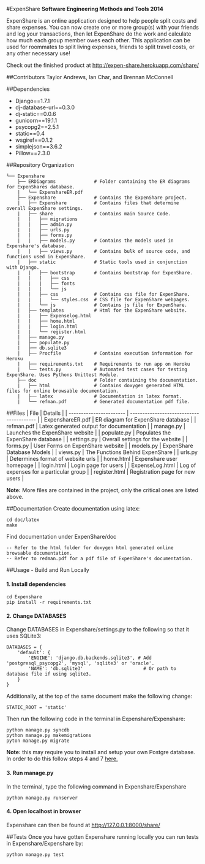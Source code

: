 #ExpenShare 
**Software Engineering Methods and Tools 2014**

ExpenShare is an online application designed to help people split costs and share expenses. You can now create one or more group(s) with your friends and log your transactions, then let ExpenShare do the work and calculate how much each group member owes each other. This application can be used for roommates to split living expenses, friends to split travel costs, or any other necessary use!

Check out the finished product at http://expen-share.herokuapp.com/share/

##Contributors
Taylor Andrews, Ian Char, and Brennan McConnell

##Dependencies
 * Django==1.7.1
 * dj-database-url==0.3.0
 * dj-static==0.0.6
 * gunicorn==19.1.1
 * psycopg2==2.5.1
 * static==0.4
 * wsgiref==0.1.2
 * simplejson==3.6.2
 * Pillow==2.3.0

##Repository Organization
```
└── Expenshare
    ├── ERDiagrams              # Folder containing the ER diagrams for ExpenShares database.
    |   └── ExpenshareER.pdf
    ├── Expenshare              # Contains the ExpenShare project.
    |	├── Expenshare          # Contains files that determine overall ExpenShare settings.
    |	├── share               # Contains main Source Code.
    |   |   ├── migrations
    |   |   ├── admin.py
    |   |   ├── urls.py
    |   |   ├── forms.py        
    |   |   ├── models.py       # Contains the models used in Expenshare's database.
    |   |   ├── views.py        # Contains bulk of source code, and functions used in ExpenShare.
    |	├── static              # Static tools used in conjunction with Django. 
    |   |   ├── bootstrap       # Contains bootstrap for ExpenShare.
    |   |   |   ├── css
    |   |   |   ├── fonts
    |   |   |   └── js
    |   |   ├── css             # Contains css file for ExpenShare.
    |   |   |   └── styles.css  # CSS file for ExpenShare webpages.
    |   |   └── js              # Contains js file for ExpenShare.
    |   ├── templates           # Html for the ExpenShare website.
    |   |   ├── Expenselog.html
    |   |   ├── home.html
    |   |   ├── login.html
    |   |   └── register.html
    |   ├── manage.py
    |   ├── populate.py
    |   ├── db.sqlite3
    |   ├── Procfile            # Contains execution information for Heroku
    |   ├── requirements.txt    # Requirements to run app on Heroku
    |   └── tests.py            # Automated test cases for testing ExpenShare. Uses Pythons Unittest Module.
    ├── doc                     # Folder containing the documentation.
    |	├── html                # Contains doxygen generated HTML files for online browsable documentation.
    |   ├── latex               # Documentation in latex format.
    |   └── refman.pdf          # Generated documentation pdf file.
```

##Files
| File                    | Details                                  |
| ----------------------- | ---------------------------------------- |
| ExpenshareER.pdf        | ER diagram for ExpenShare database       |
| refman.pdf              | Latex generated output for documentation |
| manage.py               | Launches the ExpenShare website          | 
| populate.py             | Populates the ExpenShare database        |
| settings.py             | Overall settings for the website         |
| forms.py                | User Forms on ExpenShare website         |
| models.py               | ExpenShare Database Models               |
| views.py                | The Functions Behind ExpenShare          |
| urls.py                 | Determines format of website urls        |
| home.html               | Expenshare user homepage                 |
| login.html              | Login page for users                     |
| ExpenseLog.html         | Log of expenses for a particular group   |
| register.html           | Registration page for new users          |

**Note:** More files are contained in the project, only the critical ones are listed above. 

##Documentation
Create documentation using latex:
```
cd doc/latex
make
```
Find documentation under ExpenShare/doc
```
-- Refer to the html folder for doxygen html generated online browsable documentation.
-- Refer to redman.pdf for a pdf file of ExpenShare's documentation.
```

##Usage - Build and Run Locally
#### 1. Install dependencies
```
cd Expenshare
pip install -r requirements.txt
```
#### 2. Change DATABASES
Change DATABASES in Expenshare/settings.py to the following so that it uses SQLite3:
```
DATABASES = {
    'default': {
        'ENGINE': 'django.db.backends.sqlite3', # Add 'postgresql_psycopg2', 'mysql', 'sqlite3' or 'oracle'.
        'NAME': 'db.sqlite3'                      # Or path to database file if using sqlite3.
    }
}
```
Additionally, at the top of the same document make the following change:
```
STATIC_ROOT = 'static'
```
Then run the following code in the terminal in Expenshare/Expenshare:
```
python manage.py syncdb
python manage.py makemigrations
pyton manage.py migrate
```
**Note:** this may require you to install and setup your own Postgre database. In order to do this follow steps 4 and 7 [here.](https://www.digitalocean.com/community/tutorials/how-to-install-and-configure-django-with-postgres-nginx-and-gunicorn)

#### 3. Run manage.py
In the terminal, type the following command in Expenshare/Expenshare
```
python manage.py runserver
```

#### 4. Open localhost in browser
Expenshare can then be found at http://127.0.0.1:8000/share/

##Tests
Once you have gotten Expenshare running locally you can run tests in Expenshare/Expenshare by:
```
python manage.py test
```
